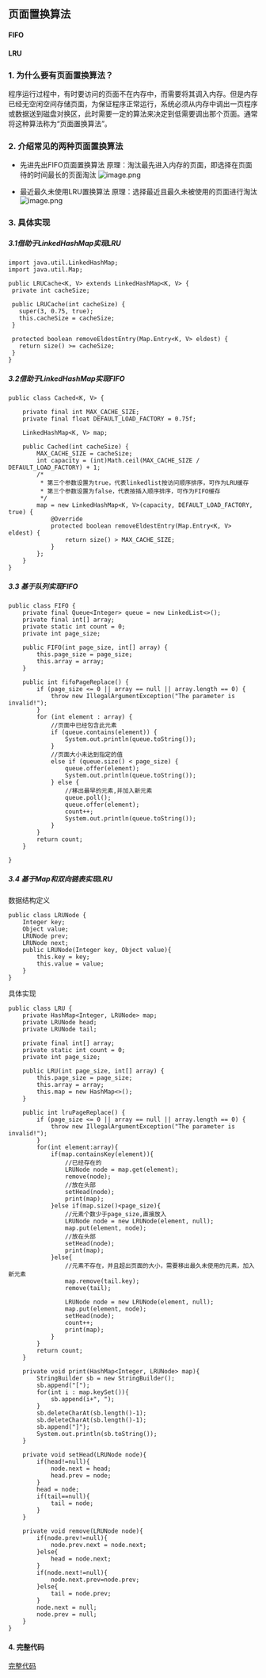 ## 页面置换算法

#### FIFO 
#### LRU

### 1. 为什么要有页面置换算法？
程序运行过程中，有时要访问的页面不在内存中，而需要将其调入内存。但是内存已经无空闲空间存储页面，为保证程序正常运行，系统必须从内存中调出一页程序或数据送到磁盘对换区，此时需要一定的算法来决定到低需要调出那个页面。通常将这种算法称为“页面置换算法”。

### 2. 介绍常见的两种页面置换算法

- 先进先出FIFO页面置换算法
原理：淘汰最先进入内存的页面，即选择在页面待的时间最长的页面淘汰
![image.png](https://upload-images.jianshu.io/upload_images/7632302-775ee3ac3a6d7421.png?imageMogr2/auto-orient/strip%7CimageView2/2/w/1240)


- 最近最久未使用LRU置换算法
原理：选择最近且最久未被使用的页面进行淘汰
![image.png](https://upload-images.jianshu.io/upload_images/7632302-147c2f801f0e8254.png?imageMogr2/auto-orient/strip%7CimageView2/2/w/1240)

### 3. 具体实现

##### 3.1借助于LinkedHashMap实现LRU
 ```
import java.util.LinkedHashMap;
import java.util.Map;
 
public LRUCache<K, V> extends LinkedHashMap<K, V> {
  private int cacheSize;
 
  public LRUCache(int cacheSize) {
    super(3, 0.75, true);
    this.cacheSize = cacheSize;
  }
 
  protected boolean removeEldestEntry(Map.Entry<K, V> eldest) {
    return size() >= cacheSize;
  }
}

```
##### 3.2借助于LinkedHashMap实现FIFO
```
public class Cached<K, V> {
 
    private final int MAX_CACHE_SIZE;
    private final float DEFAULT_LOAD_FACTORY = 0.75f;

    LinkedHashMap<K, V> map;

    public Cached(int cacheSize) {
        MAX_CACHE_SIZE = cacheSize;
        int capacity = (int)Math.ceil(MAX_CACHE_SIZE / DEFAULT_LOAD_FACTORY) + 1;
        /*
         * 第三个参数设置为true，代表linkedlist按访问顺序排序，可作为LRU缓存
         * 第三个参数设置为false，代表按插入顺序排序，可作为FIFO缓存
         */
        map = new LinkedHashMap<K, V>(capacity, DEFAULT_LOAD_FACTORY, true) {
            @Override
            protected boolean removeEldestEntry(Map.Entry<K, V> eldest) {
                return size() > MAX_CACHE_SIZE;
            }
        };
    }
}
```

##### 3.3 基于队列实现FIFO
```
public class FIFO {
    private final Queue<Integer> queue = new LinkedList<>();
    private final int[] array;
    private static int count = 0;
    private int page_size;

    public FIFO(int page_size, int[] array) {
        this.page_size = page_size;
        this.array = array;
    }

    public int fifoPageReplace() {
        if (page_size <= 0 || array == null || array.length == 0) {
            throw new IllegalArgumentException("The parameter is invalid!");
        }
        for (int element : array) {
            //页面中已经包含此元素
            if (queue.contains(element)) {
                System.out.println(queue.toString());
            }
            //页面大小未达到指定的值
            else if (queue.size() < page_size) {
                queue.offer(element);
                System.out.println(queue.toString());
            } else {
                //移出最早的元素,并加入新元素
                queue.poll();
                queue.offer(element);
                count++;
                System.out.println(queue.toString());
            }
        }
        return count;
    }

}
```
##### 3.4 基于Map和双向链表实现LRU
数据结构定义
```
public class LRUNode {
    Integer key;
    Object value;
    LRUNode prev;
    LRUNode next;
    public LRUNode(Integer key, Object value){
        this.key = key;
        this.value = value;
    }
}
```
具体实现
```
public class LRU {
    private HashMap<Integer, LRUNode> map;
    private LRUNode head;
    private LRUNode tail;

    private final int[] array;
    private static int count = 0;
    private int page_size;

    public LRU(int page_size, int[] array) {
        this.page_size = page_size;
        this.array = array;
        this.map = new HashMap<>();
    }

    public int lruPageReplace() {
        if (page_size <= 0 || array == null || array.length == 0) {
            throw new IllegalArgumentException("The parameter is invalid!");
        }
        for(int element:array){
            if(map.containsKey(element)){
                //已经存在的
                LRUNode node = map.get(element);
                remove(node);
                //放在头部
                setHead(node);
                print(map);
            }else if(map.size()<page_size){
                //元素个数少于page_size,直接放入
                LRUNode node = new LRUNode(element, null);
                map.put(element, node);
                //放在头部
                setHead(node);
                print(map);
            }else{
                //元素不存在，并且超出页面的大小，需要移出最久未使用的元素，加入新元素
                map.remove(tail.key);
                remove(tail);

                LRUNode node = new LRUNode(element, null);
                map.put(element, node);
                setHead(node);
                count++;
                print(map);
            }
        }
        return count;
    }

    private void print(HashMap<Integer, LRUNode> map){
        StringBuilder sb = new StringBuilder();
        sb.append("[");
        for(int i : map.keySet()){
            sb.append(i+", ");
        }
        sb.deleteCharAt(sb.length()-1);
        sb.deleteCharAt(sb.length()-1);
        sb.append("]");
        System.out.println(sb.toString());
    }

    private void setHead(LRUNode node){
        if(head!=null){
            node.next = head;
            head.prev = node;
        }
        head = node;
        if(tail==null){
            tail = node;
        }
    }

    private void remove(LRUNode node){
        if(node.prev!=null){
            node.prev.next = node.next;
        }else{
            head = node.next;
        }
        if(node.next!=null){
            node.next.prev=node.prev;
        }else{
            tail = node.prev;
        }
        node.next = null;
        node.prev = null;
    }
}
```
#### 4. 完整代码
[完整代码](https://github.com/guangxush/wheel/tree/master/PageReplace/src)
